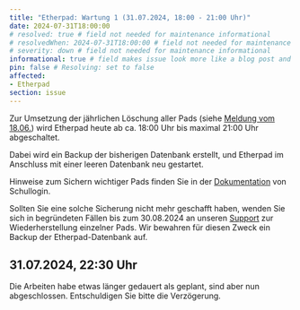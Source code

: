 ```yaml
---
title: "Etherpad: Wartung 1 (31.07.2024, 18:00 - 21:00 Uhr)"
date: 2024-07-31T18:00:00
# resolved: true # field not needed for maintenance informational
# resolvedWhen: 2024-07-31T18:00:00 # field not needed for maintenance informational
# severity: down # field not needed for maintenance informational
informational: true # field makes issue look more like a blog post and removes any references to downtime length
pin: false # Resolving: set to false
affected:
- Etherpad
section: issue
---
```


Zur Umsetzung der jährlichen Löschung aller Pads (siehe [Meldung vom 18.06.](https://status.schullogin.de/issues/2024-08-01t0000--etherpad_aenderungen_zugangsbeschraenkung_und_jaehrliche_loeschung_01.08.2024/)) wird Etherpad heute ab ca. 18:00 Uhr bis maximal 21:00 Uhr abgeschaltet.

Dabei wird ein Backup der bisherigen Datenbank erstellt, und Etherpad im Anschluss mit einer leeren Datenbank neu gestartet. 

Hinweise zum Sichern wichtiger Pads finden Sie in der [Dokumentation](https://docs.schullogin.de/20-Werkzeuge/25-Etherpad/Index.html) von Schullogin.

Sollten Sie eine solche Sicherung nicht mehr geschafft haben, wenden Sie sich in begründeten Fällen bis zum 30.08.2024 an unseren [Support](https://docs.schullogin.de/10-Allgemein/11-Support/Index.html) zur Wiederherstellung einzelner Pads.  Wir bewahren für diesen Zweck ein Backup der Etherpad-Datenbank auf.

## 31.07.2024, 22:30 Uhr

Die Arbeiten habe etwas länger gedauert als geplant, sind aber nun abgeschlossen. Entschuldigen Sie bitte die Verzögerung.